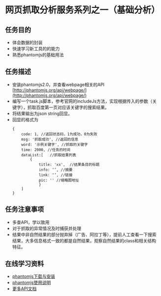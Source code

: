 # 网页抓取分析服务系列之一（基础分析）

## 任务目的
* 体会数据的封装
* 快速学习新工具的的能力
* 熟悉phantomjs的基础用法

## 任务描述
* 安装phantomjs2.0，并查看webpage相关的API [http://phantomjs.org/api/webpage/](http://phantomjs.org/api/webpage/)
* 编写一个task.js脚本，参考官网的includeJs方法，实现根据传入的参数（关键字），抓取百度第一页对应该关键字的搜索结果。
* 将结果输出为json string回显。
* 回显的格式为
    ```
    {
        code: 1, //返回状态码，1为成功，0为失败
        msg: '抓取成功', //返回的信息
        word: '示例关键字', //抓取的关键字
        time: 2000, //任务的时间
        dataList:[   //抓取结果列表
            {
                title: 'xx',  //结果条目的标题
                info: ‘’, //摘要
                link: ‘’, //链接            
                pic: '' //缩略图地址
                }
        ]
    }
    ```

## 任务注意事项
* 多查API，学以致用
* 对于抓取的异常情况及时捕获并处理
* 结果中非自然结果的部分抛弃掉（广告、阿拉丁等），提前人工查看一下搜索结果，大多信息格式一致的都是自然结果，观察自然结果的class和相关结构特征。

## 在线学习资料
* [phantomjs下载与安装](http://phantomjs.org/download.html)
* [phantomjs使用说明](http://phantomjs.org/quick-start.html)
* [更多API文档](http://phantomjs.org/api/webpage/)